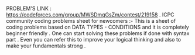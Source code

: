 PROBLEM'S LINK  : https://codeforces.com/group/MWSDmqGsZm/contest/219158 .
ICPC community coding problems sheet for newcomers :- This is a sheet of coding problems based on DATA TYPES - CONDITIONS and it is completely beginner friendly .
One can start solving these problems if done with syntax part . Even you can refer this to improve your logical thinking and also to make your fundamentals strong . 
